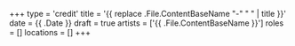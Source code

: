 +++
type = 'credit'
title = '{{ replace .File.ContentBaseName "-" " " | title }}'
date = {{ .Date }}
draft = true
artists = ['{{ .File.ContentBaseName }}']
roles = []
locations = []
+++
